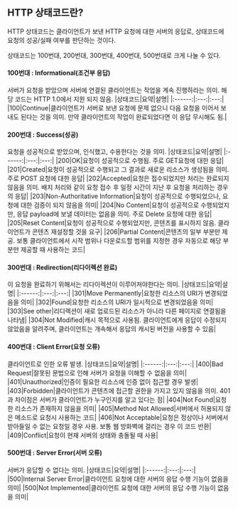 ## HTTP 상태코드란?
HTTP 상태코드는 클라이언트가 보낸 HTTP 요청에 대한 서버의 응답로, 상태코드에 요청의 성공/실패 여부를 판단하는 것이다.

상태코드는 100번대, 200번대, 300번대, 400번대, 500번대로 크게 나눌 수 있다.

#### 100번대 : Informational(조건부 응답)
서버가 요청을 받았으며 서버에 연결된 클라이언트는 작업을 계속 진행하라는 의미. 해당 코드는 HTTP 1.0에서 지원 되지 않음.
|상태코드|요약|설명|
|:------:|:---:|:---:|
|100|Continue|클라이언트가 서버로 보낸 요청에 문제 없으니 다음 요청을 이어서 보내도 된다는 것을 의미. 만약 클라이언트의 작업이 완료되었다면 이 응답 무시해도 됨.|
#### 200번대 : Success(성공)
요청을 성공적으로 받았으며, 인식했고, 수용한다는 것을 의미.
|상태코드|요약|설명|
|:------:|:---:|:---:|
|200|OK|요청이 성공적으로 수행됨. 주로 GET요청에 대한 응답|
|201|Created|요청이 성공적으로 수행되고 그 결과로 새로운 리소스가 생성됨을 의미. 주로 POST 요청에 대한 응답|
|202|Accepted|요청은 접수되었지만 처리는 완료되지 않음을 의미. 배치 처리와 같이 요청 접수 후 일정 시간이 지난 후 요청을 처리하는 경우의 응답|
|203|Non-Authoritative Information|요청이 성공적으로 수행되었으나, 요청에 대한 검증이 되지 않음을 의미|
|204|No Content|요청이 성공적으로 수행되었지만, 응답 payload에 보낼 데이터는 없음을 의미. 주로 Delete 요청에 대한 응답|
|205|Reset Content|요청이 성공적으로 수행되었지만, 콘텐츠를 표시하지 않음. 클라이언트가 콘텐츠 재설정할 것을 요구|
|206|Partial Content|콘텐츠의 일부 부분만 제공. 보통 클라이언트에서 시작 범위나 다운로드할 범위를 지정한 경우 자동으로 해당 부분만 제공할 때 사용하는 코드|
#### 300번대 : Redirection(리다이렉션 완료)
이 요청을 완료하기 위해서는 리다이렉션이 이루어져야한다는 의미.
|상태코드|요약|설명|
|:------:|:---:|:---:|
|301|Move Permanently|요청한 리소스의 URI가 변경되었음을 의미|
|302|Found|요청한 리소스의 URI가 일시적으로 변경되었음을 의미|
|303|See other|리디렉션이 새로 업로드된 리소스가 아니라 다른 페이지로 연결됨을 나타냄|
|304|Not Modified|캐시 목적으로 사용됨. 클라이언트에게 응답이 수정되지 않았음을 알려주며, 클라이언트는 개속해서 응답의 캐시된 버전을 사용할 수 있음|
#### 400번대 : Client Error(요청 오류)
클라이언트로 인한 오류 발생.
|상태코드|요약|설명|
|:------:|:---:|:---:|
|400|Bad Request|잘못된 문법으로 인해 서버가 요청을 이해할 수 없음을 의미|
|401|Unauthorized|인증이 필요한 리소스에 인증 없이 접근할 경우 발생|
|403|Forbidden|클라이언트가 콘텐츠에 접근할 권한을 가지고 있지 않음을 의미. 401과 차이점은 서버가 클라이언트가 누구인지를 알고 있다는 점|
|404|Not Found|요청한 리소스가 존재하지 않음을 의미|
|405|Method Not Allowed|서버에서 허용되지 않은 메소드로 요청시 사용하는 코드|
|406|Not Acceptable|요청은 정상이나 서버에서 받아들일 수 없는 요청일 경우 사용. 보통 웹 방화벽에 걸리는 경우 이 코드 반환|
|409|Conflict|요청이 현재 서버의 상태와 충돌될 때 사용|
#### 500번대 : Server Error(서버 오류)
서버가 응답할 수 없다는 의미.
|상태코드|요약|설명|
|:------:|:---:|:---:|
|500|Internal Server Error|클라이언트 요청에 대한 서버의 응답 수행 기능이 없음을 의미|
|500|Not Implemented|클라이언트 요청에 대한 서버의 응답 수행 기능이 없음을 의미|

